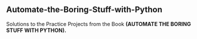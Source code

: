## Automate-the-Boring-Stuff-with-Python

Solutions to the Practice Projects from the Book **(AUTOMATE THE BORING STUFF WITH PYTHON).**
